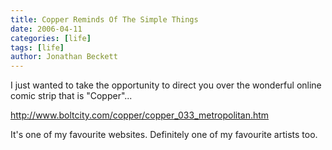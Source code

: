 ```yaml
---
title: Copper Reminds Of The Simple Things
date: 2006-04-11
categories: [life]
tags: [life]
author: Jonathan Beckett
---
```


I just wanted to take the opportunity to direct you over the wonderful online comic strip that is "Copper"...

http://www.boltcity.com/copper/copper_033_metropolitan.htm

It's one of my favourite websites. Definitely one of my favourite artists too.